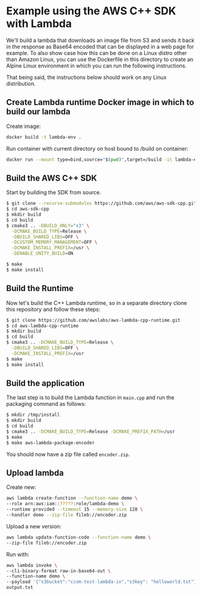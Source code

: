# Example using the AWS C++ SDK with Lambda

We'll build a lambda that downloads an image file from S3 and sends it back in the response as Base64 encoded that can be displayed in a web page for example.
To also show case how this can be done on a Linux distro other than Amazon Linux, you can use the Dockerfile in this directory to create an Alpine Linux environment in which you can run the following instructions.

That being said, the instructions below should work on any Linux distribution.

## Create Lambda runtime Docker image in which to build our lambda
Create image:
```bash
docker build -t lambda-env .
```

Run container with current directory on host bound to /build on container:
```bash
docker run --mount type=bind,source="$(pwd)",target=/build -it lambda-env 
```


## Build the AWS C++ SDK
Start by building the SDK from source.
```bash
$ git clone --recurse-submodules https://github.com/aws/aws-sdk-cpp.git
$ cd aws-sdk-cpp
$ mkdir build
$ cd build
$ cmake3 .. -DBUILD_ONLY="s3" \
  -DCMAKE_BUILD_TYPE=Release \
  -DBUILD_SHARED_LIBS=OFF \
  -DCUSTOM_MEMORY_MANAGEMENT=OFF \
  -DCMAKE_INSTALL_PREFIX=/usr \
  -DENABLE_UNITY_BUILD=ON

$ make
$ make install
```

## Build the Runtime
Now let's build the C++ Lambda runtime, so in a separate directory clone this repository and follow these steps:

```bash
$ git clone https://github.com/awslabs/aws-lambda-cpp-runtime.git
$ cd aws-lambda-cpp-runtime
$ mkdir build
$ cd build
$ cmake3 .. -DCMAKE_BUILD_TYPE=Release \
  -DBUILD_SHARED_LIBS=OFF \
  -DCMAKE_INSTALL_PREFIX=/usr
$ make
$ make install
```

## Build the application
The last step is to build the Lambda function in `main.cpp` and run the packaging command as follows:

```bash
$ mkdir /tmp/install
$ mkdir build
$ cd build
$ cmake3 .. -DCMAKE_BUILD_TYPE=Release -DCMAKE_PREFIX_PATH=/usr
$ make
$ make aws-lambda-package-encoder
```

You should now have a zip file called `encoder.zip`.

## Upload lambda
Create new:
```bash
aws lambda create-function --function-name demo \
--role arn:aws:iam::?????:role/lambda-demo \
--runtime provided --timeout 15 --memory-size 128 \
--handler demo --zip-file fileb://encoder.zip
```

Upload a new version:
```bash
aws lambda update-function-code --function-name demo \
--zip-file fileb://encoder.zip
```


Run with:
```bash
aws lambda invoke \
--cli-binary-format raw-in-base64-out \
--function-name demo \
--payload '{"s3bucket":"ccom-test-lambda-in","s3key": "helloworld.txt"}' \
output.txt
```
